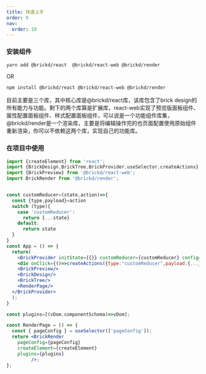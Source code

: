 ```yaml
---
title: 快速上手
order: 9
nav:
  order: 10
---
```

### 安装组件

```bash
yarn add @brickd/react  @brickd/react-web @brickd/render
```
OR
```bash
npm install @brickd/react @brickd/react-web @brickd/render
```
目前主要是三个库，其中核心库是@brickd/react库，该库包含了brick design的所有能力与功能。剩下的两个库算是扩展库，react-web实现了预览版面板组件、属性配置面板组件、样式配置面板组件，可以说是一个功能组件库集，
@brickd/render是一个渲染库，主要是将编辑操作完的也页面配置使用原始组件重新渲染，你可以不依赖这两个库，实现自己的功能库。
### 在项目中使用
```jsx | pure
import {createElement} from 'react';
import {BrickDesign,BrickTree,BrickProvider,useSelector,createActions} from '@brickd/react';
import {BrickPreview} from '@brickd/react-web';
import BrickRender from '@brickd/render';


const customReducer=(state,action)=>{
  const {type,payload}=action
  switch (type){
    case 'customReducer':
      return {...state}
    default:
      return state
  }
}
const App = () => {
  return(
    <BrickProvider initState={{}} customReducer={customReducer} config={{...}} warn={(message)=>console.log(message)}>
    <div onClick={()=>createActions({type:"customReducer",payload:{...}})}> 出发action</div>
    <BrickPreview/>
    <BrickDesign/>
    <BrickTree/>
    <RenderPage/>
  </BrickProvider>
  );
}

const plugins=[(vDom,componentSchema)=>vDom];

const RenderPage = () => {
  const { pageConfig } = useSelector(['pageConfig']);
  return <BrickRender
    pageConfig={pageConfig}
    createElement={createElement}
    plugins={plugins}
         />;
};
```
